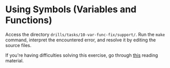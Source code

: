 # Using Symbols (Variables and Functions)

Access the directory `drills/tasks/10-var-func-fix/support/`.
Run the `make` command, interpret the encountered error, and resolve it by editing the source files.

If you're having difficulties solving this exercise, go through [this](../../../reading/linking.md) reading material.
